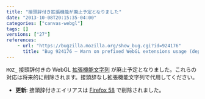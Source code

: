 ```yaml
---
title: "接頭辞付き拡張機能が廃止予定となりました"
date: "2013-10-08T20:15:35-04:00"
categories: ["canvas-webgl"]
tags: []
versions: ["27"]
references:
    - url: "https://bugzilla.mozilla.org/show_bug.cgi?id=924176"
      title: "Bug 924176 – Warn on prefixed WebGL extensions usage (deprecated)"
---
```

`MOZ_` 接頭辞付きの WebGL [拡張機能文字列](https://developer.mozilla.org/docs/Web/WebGL/Using_Extensions) が廃止予定となりました。これらの対応は将来的に削除されます。接頭辞なし拡張機能文字列で代用してください。

* **更新**: 接頭辞付きエイリアスは [Firefox 58](https://www.fxsitecompat.com/ja/docs/2017/prefixed-webgl-extensions-are-no-longer-supported/) で削除されました。

